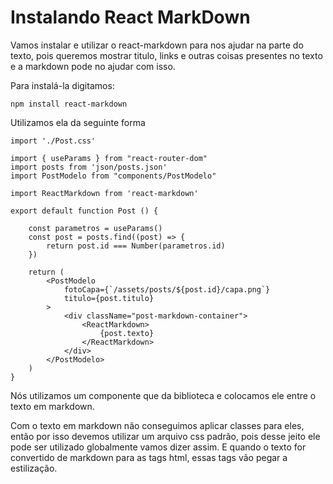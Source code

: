 # Instalando React MarkDown

Vamos instalar e utilizar o react-markdown para nos ajudar na parte do texto, pois queremos mostrar titulo, links e outras coisas presentes no texto e a markdown pode no ajudar com isso.

Para instalá-la digitamos:

    npm install react-markdown

Utilizamos ela da seguinte forma

    import './Post.css'

    import { useParams } from "react-router-dom"
    import posts from 'json/posts.json'
    import PostModelo from "components/PostModelo"

    import ReactMarkdown from 'react-markdown'

    export default function Post () {

        const parametros = useParams()
        const post = posts.find((post) => {
            return post.id === Number(parametros.id)
        })

        return (
            <PostModelo
                fotoCapa={`/assets/posts/${post.id}/capa.png`}
                titulo={post.titulo}
            >
                <div className="post-markdown-container">
                    <ReactMarkdown>
                        {post.texto}
                    </ReactMarkdown>
                </div>
            </PostModelo>
        )
    }

Nós utilizamos um componente que da biblioteca e colocamos ele entre o texto em markdown.

Com o texto em markdown não conseguimos aplicar classes para eles, então por isso devemos utilizar um arquivo css padrão, pois desse jeito ele pode ser utilizado globalmente vamos dizer assim. E quando o texto for convertido de markdown para as tags html, essas tags vão pegar a estilização.
